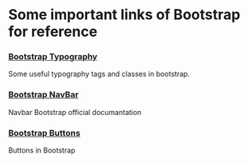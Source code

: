 # Some important links of Bootstrap for reference

### [Bootstrap Typography](https://getbootstrap.com/docs/4.0/content/typography/)
Some useful typography tags and classes in bootstrap.

### [Bootstrap NavBar](https://getbootstrap.com/docs/4.5/components/navbar/)
Navbar Bootstrap official documantation

### [Bootstrap Buttons](https://getbootstrap.com/docs/4.0/components/buttons/)
Buttons in Bootstrap